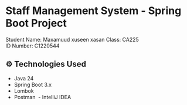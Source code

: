 # Staff Management System - Spring Boot Project
 
 Student Name: Maxamuud xuseen xasan
 Class: CA225  
 ID Number: C1220544

 ## ⚙ Technologies Used
 
 - Java 24
 - Spring Boot 3.x
 - Lombok
 - Postman
 - IntelliJ IDEA

